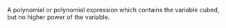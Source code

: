 A polynomial or polynomial expression which contains the variable cubed,
but no higher power of the variable.
